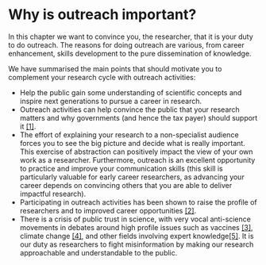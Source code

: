 # Why is outreach important?

<!---BM: is "duty" too didactic here?--->
In this chapter we want to convince you, the researcher, that it is your duty to do outreach. The reasons for doing outreach are various, from career enhancement, skills development to the pure dissemination of knowledge. 

We have summarised the main points that should motivate you to complement your research cycle with outreach activities:
    
* Help the public gain some understanding of scientific concepts and inspire next generations to pursue a career in research. 
* Outreach activities can help convince the public that your research matters and why governments (and hence the tax payer) should support it [[1]](https://blogs.scientificamerican.com/guest-blog/scientists-do-outreach-or-your-science-dies/).
* The effort of explaining your research to a non-specialist audience forces you to see the big picture and decide what is really important. This exercise of abstraction can positively impact the view of your own work as a researcher. Furthermore, outreach is an excellent opportunity to practice and improve your communication skills (this skill is particularly valuable for early career researchers, as advancing your career depends on convincing others that you are able to deliver impactful research).
* Participating in outreach activities has been shown to raise the profile of researchers and to improved career opportunities [[2]](https://www.ukri.org/files/legacy/scisoc/rcukbenefitsofpe-pdf/).
* There is a crisis of public trust in science, with very vocal anti-science movements in debates around high profile issues such as vaccines [[3]]( https://www.bbc.co.uk/news/health-33774181), climate change [[4]](https://physicstoday.scitation.org/doi/full/10.1063/PT.3.1431), and other fields involving expert knowledge[[5]](https://blogs.lse.ac.uk/businessreview/2019/01/28/the-deep-roots-of-the-trust-crisis/). It is our duty as researchers to fight misinformation by making our research approachable and understandable to the public.